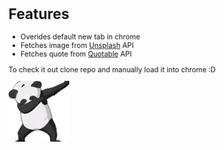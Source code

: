 # Features
- Overides default new tab in chrome
- Fetches image from [Unsplash](https://source.unsplash.com) API
- Fetches quote from [Quotable](https://api.quotable.io) API

To check it out clone repo and manually load it into chrome :D

![](/icons/icon-120.png)
